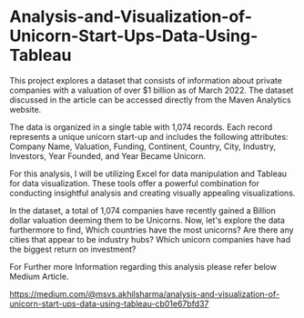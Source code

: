 # Analysis-and-Visualization-of-Unicorn-Start-Ups-Data-Using-Tableau
This project explores a dataset that consists of information about private companies with a valuation of over $1 billion as of March 2022. The dataset discussed in the article can be accessed directly from the Maven Analytics website.

The data is organized in a single table with 1,074 records. Each record represents a unique unicorn start-up and includes the following attributes: Company Name, Valuation, Funding, Continent, Country, City, Industry, Investors, Year Founded, and Year Became Unicorn.

For this analysis, I will be utilizing Excel for data manipulation and Tableau for data visualization. These tools offer a powerful combination for conducting insightful analysis and creating visually appealing visualizations.

In the dataset, a total of 1,074 companies have recently gained a Billion dollar valuation deeming them to be Unicorns. Now, let's explore the data furthermore to find,  Which countries have the most unicorns? Are there any cities that appear to be industry hubs? Which unicorn companies have had the biggest return on investment?

For Further more Information regarding this analysis please refer below Medium Article.

https://medium.com/@msvs.akhilsharma/analysis-and-visualization-of-unicorn-start-ups-data-using-tableau-cb01e67bfd37

